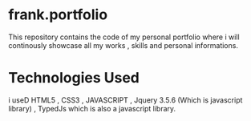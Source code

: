 # frank.portfolio
This repository contains the code of my personal portfolio where i will continously showcase all my works , skills and personal informations.
# Technologies Used 
i useD HTML5 , CSS3 , JAVASCRIPT , Jquery 3.5.6 (Which is javascript library) , TypedJs which is also a javascript library. 

